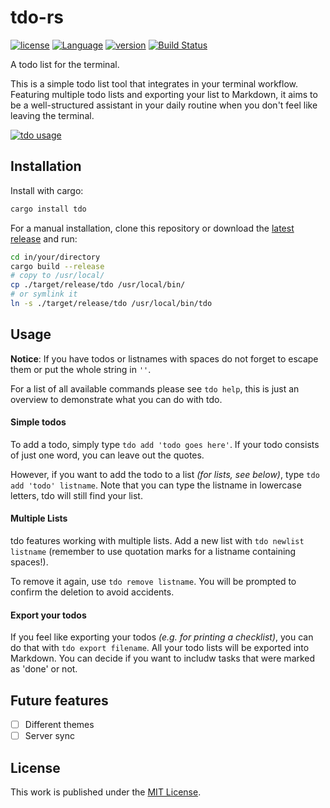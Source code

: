 # tdo-rs

[![license](https://img.shields.io/crates/l/tdo.svg)](https://crates.io/crates/tdo/)
[![Language](https://img.shields.io/badge/language-Rust-orange.svg)](https://www.rust-lang.org/)
[![version](https://img.shields.io/crates/v/tdo.svg)](https://crates.io/crates/tdo/)
[![Build Status](https://travis-ci.org/tdolist/tdo-rs.svg?branch=master)](https://travis-ci.org/tdolist/tdo-rs)

A todo list for the terminal.

This is a simple todo list tool that integrates in your terminal workflow.  
Featuring multiple todo lists and exporting your list to Markdown, it aims to be a well-structured assistant in your daily routine when you don't feel like leaving the terminal.  

[![tdo usage](https://asciinema.org/a/cwfmwgfzitfc4zhzjj8rt65sg.png)](https://asciinema.org/a/cwfmwgfzitfc4zhzjj8rt65sg?autoplay=1)

## Installation

Install with cargo:
```bash
cargo install tdo
```

For a manual installation, clone this repository or download the [latest release](https://github.com/tdolist/tdo-rs/releases/latest) and run:
```bash
cd in/your/directory
cargo build --release
# copy to /usr/local/
cp ./target/release/tdo /usr/local/bin/
# or symlink it
ln -s ./target/release/tdo /usr/local/bin/tdo
```
## Usage

__Notice__: If you have todos or listnames with spaces do not forget to escape them or put the whole string in `''`.

For a list of all available commands please see `tdo help`, this is just an overview to demonstrate what you can do with tdo.

#### Simple todos
To add a todo, simply type `tdo add 'todo goes here'`. If your todo consists of just one word, you can leave out the quotes.

However, if you want to add the todo to a list _(for lists, see below)_, type `tdo add 'todo' listname`. Note that you can type the listname in lowercase letters, tdo will still find your list.

#### Multiple Lists
tdo features working with multiple lists. Add a new list with `tdo newlist listname` (remember to use quotation marks for a listname containing spaces!).

To remove it again, use `tdo remove listname`. You will be prompted to confirm the deletion to avoid accidents.

#### Export your todos
If you feel like exporting your todos _(e.g. for printing a checklist)_, you can do that with `tdo export filename`. All your todo lists will be exported into Markdown. You can decide if you want to includw tasks that were marked as 'done' or not.

## Future features
- [ ] Different themes
- [ ] Server sync

## License

This work is published under the [MIT License](LICENSE.txt).
